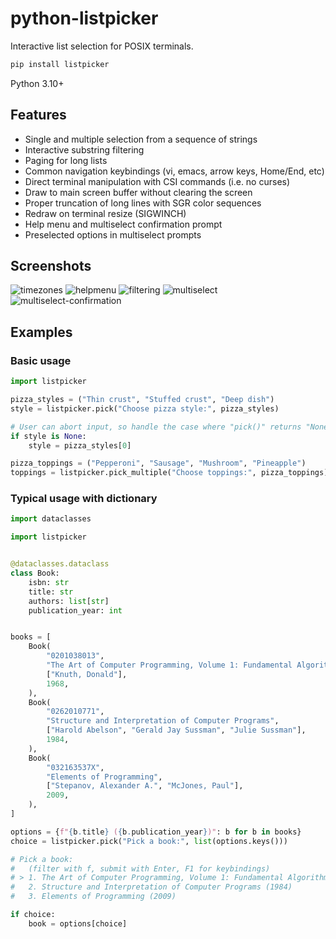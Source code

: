 python-listpicker
=================

Interactive list selection for POSIX terminals.

```python
pip install listpicker
```

Python 3.10+

Features
--------

- Single and multiple selection from a sequence of strings
- Interactive substring filtering
- Paging for long lists
- Common navigation keybindings (vi, emacs, arrow keys, Home/End, etc)
- Direct terminal manipulation with CSI commands (i.e. no curses)
- Draw to main screen buffer without clearing the screen
- Proper truncation of long lines with SGR color sequences
- Redraw on terminal resize (SIGWINCH)
- Help menu and multiselect confirmation prompt
- Preselected options in multiselect prompts

Screenshots
-----------

![timezones](https://github.com/guns/python-listpicker/assets/55776/f7e6629b-77ba-4f99-a9f6-0de15485c2dd)
![helpmenu](https://github.com/guns/python-listpicker/assets/55776/78a966e7-4023-4d52-bfa9-87acac89b73e)
![filtering](https://github.com/guns/python-listpicker/assets/55776/ae01150c-cead-42f3-898e-2d631d3ba83a)
![multiselect](https://github.com/guns/python-listpicker/assets/55776/4888a62c-a94b-41c8-8113-07fee8649648)
![multiselect-confirmation](https://github.com/guns/python-listpicker/assets/55776/81cb6432-7791-4439-b2cf-0f90d7e67cfe)

Examples
--------

### Basic usage

```python
import listpicker

pizza_styles = ("Thin crust", "Stuffed crust", "Deep dish")
style = listpicker.pick("Choose pizza style:", pizza_styles)

# User can abort input, so handle the case where "pick()" returns "None"
if style is None:
    style = pizza_styles[0]

pizza_toppings = ("Pepperoni", "Sausage", "Mushroom", "Pineapple")
toppings = listpicker.pick_multiple("Choose toppings:", pizza_toppings)
```

### Typical usage with dictionary

```python
import dataclasses

import listpicker


@dataclasses.dataclass
class Book:
    isbn: str
    title: str
    authors: list[str]
    publication_year: int


books = [
    Book(
        "0201038013",
        "The Art of Computer Programming, Volume 1: Fundamental Algorithms",
        ["Knuth, Donald"],
        1968,
    ),
    Book(
        "0262010771",
        "Structure and Interpretation of Computer Programs",
        ["Harold Abelson", "Gerald Jay Sussman", "Julie Sussman"],
        1984,
    ),
    Book(
        "032163537X",
        "Elements of Programming",
        ["Stepanov, Alexander A.", "McJones, Paul"],
        2009,
    ),
]

options = {f"{b.title} ({b.publication_year})": b for b in books}
choice = listpicker.pick("Pick a book:", list(options.keys()))

# Pick a book:
#   (filter with f, submit with Enter, F1 for keybindings)
# > 1. The Art of Computer Programming, Volume 1: Fundamental Algorithms (1968)
#   2. Structure and Interpretation of Computer Programs (1984)
#   3. Elements of Programming (2009)

if choice:
    book = options[choice]
```
